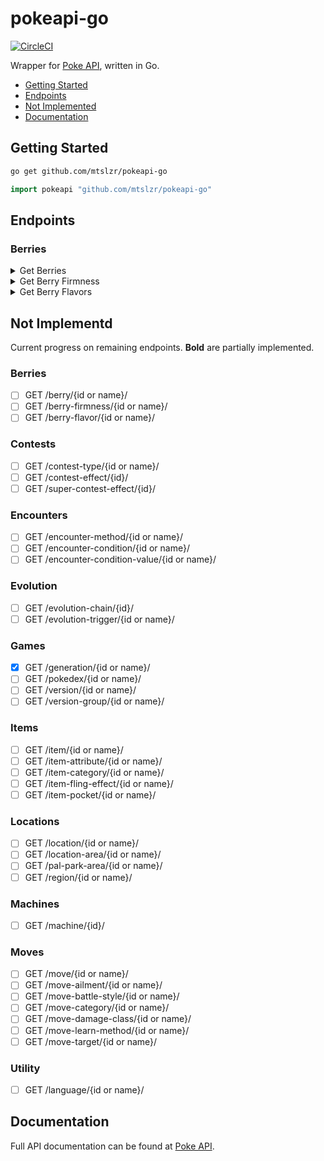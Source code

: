 # pokeapi-go
[![CircleCI](https://circleci.com/gh/mtslzr/pokeapi-go.svg?style=svg)](https://circleci.com/gh/mtslzr/pokeapi-go)

Wrapper for [Poke API](https://pokeapi.co), written in Go.

* [Getting Started](#getting-started)
* [Endpoints](#endpoints)
* [Not Implemented](#not-implemented)
* [Documentation](#documentation)

## Getting Started

```bash
go get github.com/mtslzr/pokeapi-go
```

```go
import pokeapi "github.com/mtslzr/pokeapi-go"
```

## Endpoints

### Berries

<details>
  <summary>Get Berries</summary>
  
  #### All Berries

  ```go
  b := pokeapi.Resource("berry")
  fmt.Println(b)
  ```

  ```json
  {
    "count": 64,
    "next": "https://pokeapi.co/api/v2/berry?offset=20&limit=20",
    "previous": null,
    "results": [
      {
        "name": "cheri",
        "url": "https://pokeapi.co/api/v2/berry/1/"
      },
  ...
  }
  ```

</details>

<details>
  <summary>Get Berry Firmness</summary>
  
  #### All Berry Firmnesses

  ```go
  b := pokeapi.Resource("berry-firmness")
  fmt.Println(b)
  ```

  ```json
  {
    "count": 5,
    "next": null,
    "previous": null,
    "results": [
      {
        "name": "very-soft",
        "url": "https://pokeapi.co/api/v2/berry-firmness/1/"
      },
  ...
  }
  ```

</details>

<details>
  <summary>Get Berry Flavors</summary>
  
  #### All Berry Flavors

  ```go
  b := pokeapi.Resource("berry-flavor")
  fmt.Println(b)
  ```

  ```json
  {
    "count": 5,
    "next": null,
    "previous": null,
    "results": [
      {
        "name": "spicy",
        "url": "https://pokeapi.co/api/v2/berry-flavor/1/"
      },
  ...
  }
  ```

</details>

## Not Implementd

Current progress on remaining endpoints. **Bold** are partially implemented.

### Berries
- [ ] GET /berry/{id or name}/
- [ ] GET /berry-firmness/{id or name}/
- [ ] GET /berry-flavor/{id or name}/
### Contests
- [ ] GET /contest-type/{id or name}/
- [ ] GET /contest-effect/{id}/
- [ ] GET /super-contest-effect/{id}/
### Encounters
- [ ] GET /encounter-method/{id or name}/
- [ ] GET /encounter-condition/{id or name}/
- [ ] GET /encounter-condition-value/{id or name}/
### Evolution
- [ ] GET /evolution-chain/{id}/
- [ ] GET /evolution-trigger/{id or name}/
### Games
- [x] GET /generation/{id or name}/
- [ ] GET /pokedex/{id or name}/
- [ ] GET /version/{id or name}/
- [ ] GET /version-group/{id or name}/
### Items
- [ ] GET /item/{id or name}/
- [ ] GET /item-attribute/{id or name}/
- [ ] GET /item-category/{id or name}/
- [ ] GET /item-fling-effect/{id or name}/
- [ ] GET /item-pocket/{id or name}/
### Locations
- [ ] GET /location/{id or name}/
- [ ] GET /location-area/{id or name}/
- [ ] GET /pal-park-area/{id or name}/
- [ ] GET /region/{id or name}/
### Machines
- [ ] GET /machine/{id}/
### Moves
- [ ] GET /move/{id or name}/
- [ ] GET /move-ailment/{id or name}/
- [ ] GET /move-battle-style/{id or name}/
- [ ] GET /move-category/{id or name}/
- [ ] GET /move-damage-class/{id or name}/
- [ ] GET /move-learn-method/{id or name}/
- [ ] GET /move-target/{id or name}/
### Utility
- [ ] GET /language/{id or name}/

## Documentation

Full API documentation can be found at [Poke API](https://pokeapi.co/docs/v2.html).